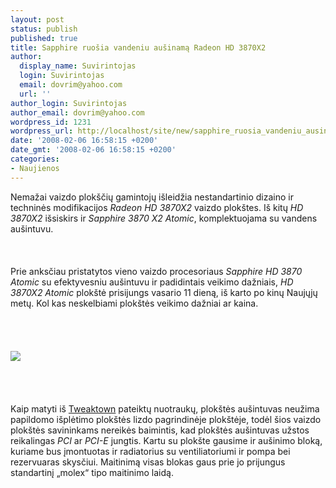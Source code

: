```yaml
---
layout: post
status: publish
published: true
title: Sapphire ruošia vandeniu aušinamą Radeon HD 3870X2
author:
  display_name: Suvirintojas
  login: Suvirintojas
  email: dovrim@yahoo.com
  url: ''
author_login: Suvirintojas
author_email: dovrim@yahoo.com
wordpress_id: 1231
wordpress_url: http://localhost/site/new/sapphire_ruosia_vandeniu_ausinama_radeon_hd_3870x2/
date: '2008-02-06 16:58:15 +0200'
date_gmt: '2008-02-06 16:58:15 +0200'
categories:
- Naujienos
---
```

<p>Nemažai vaizdo plokščių gamintojų išleidžia nestandartinio dizaino ir techninės modifikacijos <i>Radeon HD 3870X2</i> vaizdo plokštes. Iš kitų <i>HD 3870X2</i> išsiskirs ir <i>Sapphire 3870 X2 Atomic</i>, komplektuojama su vandens aušintuvu.<br />
<br><br />
<br>Prie anksčiau pristatytos vieno vaizdo procesoriaus <i>Sapphire HD 3870 Atomic</i> su efektyvesniu aušintuvu ir padidintais veikimo dažniais, <i>HD 3870X2 Atomic</i> plokštė prisijungs vasario 11 dieną, iš karto po kinų Naujųjų metų. Kol kas neskelbiami plokštės veikimo dažniai ar kaina.<br />
<br><br />
<br><br><img src="http://img87.imageshack.us/img87/6534/newssapphireatomicx2watcl5.jpg"><br><br />
<br><br />
<br>Kaip matyti iš <a class="ns" href="http://www.tweaktown.com/news/8916/index.html">Tweaktown</a> pateiktų nuotraukų, plokštės aušintuvas neužima papildomo išplėtimo plokštės lizdo pagrindinėje plokštėje, todėl šios vaizdo plokštės savininkams nereikės baimintis, kad plokštės aušintuvas užstos reikalingas <i>PCI</i> ar <i>PCI-E</i> jungtis. Kartu su plokšte gausime ir aušinimo bloką, kuriame bus įmontuotas ir radiatorius su ventiliatoriumi ir pompa bei rezervuaras skysčiui. Maitinimą visas blokas gaus prie jo prijungus standartinį „molex“ tipo maitinimo laidą.</p>
